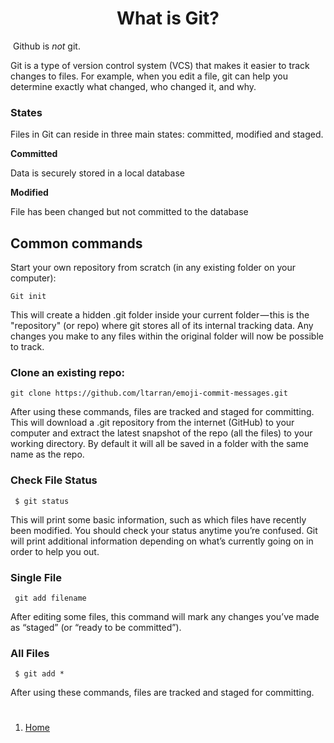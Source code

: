 # <center><b>What is Git?</b></center>

 Github is *not* git.

Git is a type of version control system (VCS) that makes it easier to track changes to files. For example, when you edit a file, git can help you determine exactly what changed, who changed it, and why.

### <b>States</b>

Files in Git can reside in three main states: committed, modified and staged.

<b>Committed</b>

Data is securely stored in a local database

<b>Modified</b>

File has been changed but not committed to the database


## <b>Common commands</b>



Start your own repository from scratch (in any existing folder on your computer):

    Git init

This will create a hidden .git folder inside your current folder — this is the "repository" (or repo) where git stores all of its internal tracking data. Any changes you make to any files within the original folder will now be possible to track.

###  <b>Clone an existing repo:</b>

    git clone https://github.com/ltarran/emoji-commit-messages.git
    
After using these commands, files are tracked and staged for committing.
This will download a .git repository from the internet (GitHub) to your computer and extract the latest snapshot of the repo (all the files) to your working directory. By default it will all be saved in a folder with the same name as the repo.

###  <b>Check File Status</b>

     $ git status
    
This will print some basic information, such as which files have recently been modified. You should check your status anytime you’re confused. Git will print additional information depending on what’s currently going on in order to help you out.

### <b>Single File</b>

     git add filename
     
After editing some files, this command will mark any changes you’ve made as “staged” (or “ready to be committed”).

### <b>All Files</b>

     $ git add *
    
After using these commands, files are tracked and staged for committing.

#

1. [Home](https://ltarran.github.io/reading-notes)  


